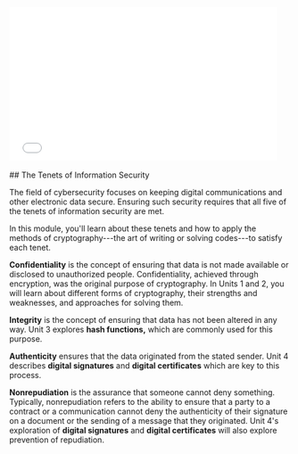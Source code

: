 
<div>
  <iframe src="//player.vimeo.com/video/236658035" width="480" height="275" frameborder="0" webkitallowfullscreen mozallowfullscreen allowfullscreen></iframe>
</div>

<br>
## The Tenets of Information Security

The field of cybersecurity focuses on keeping digital communications and other electronic data secure. Ensuring such security requires that all five of the tenets of information security are met. 

In this module, you'll learn about these tenets and how to apply the methods of cryptography---the art of writing or solving codes---to satisfy each tenet.

**Confidentiality** is the concept of ensuring that data is not made available or disclosed to unauthorized people. Confidentiality, achieved through encryption, was the original purpose of cryptography. In Units 1 and 2, you will learn about different forms of cryptography, their strengths and weaknesses, and approaches for solving them.

**Integrity** is the concept of ensuring that data has not been altered in any way. Unit 3 explores **hash functions,** which are commonly used for this purpose.

**Authenticity** ensures that the data originated from the stated sender. Unit 4 describes **digital signatures** and  **digital certificates**  which are key to this process.

**Nonrepudiation** is the assurance that someone cannot deny something. Typically, nonrepudiation refers to the ability to ensure that a party to a contract or a communication cannot deny the authenticity of their signature on a document or the sending of a message that they originated. Unit 4's  exploration of **digital signatures** and **digital certificates**  will also explore prevention of repudiation.

